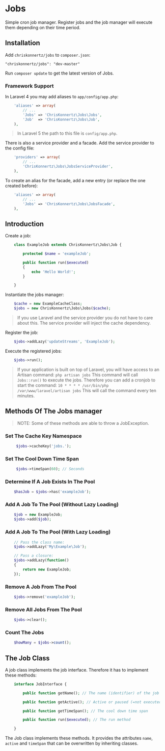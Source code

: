 # Jobs

Simple cron job manager. Register jobs and the job manager will execute them depending on their time period.

## Installation

Add `chriskonnertz/jobs` to `composer.json`:

    "chriskonnertz/jobs": "dev-master"

Run `composer update` to get the latest version of Jobs.

### Framework Support

In Laravel 4 you may add aliases to `app/config/app.php`:
```php
    'aliases' => array(
        // ...
        'Jobs' => 'ChrisKonnertz\Jobs\Jobs',
        'Job'  => 'ChrisKonnertz\Jobs\Job',
    ),
```

> In Laravel 5 the path to this file is `config/app.php`.

There is also a service provider and a facade. Add the service provider to the config file:

```php
    'providers' => array(
        // ...
        'ChrisKonnertz\Jobs\JobsServiceProvider',
    ),
```

To create an alias for the facade, add a new entry (or replace the one created before):

```php
    'aliases' => array(
        // ...
        'Jobs' => 'ChrisKonnertz\Jobs\JobsFacade',
    ),
```

## Introduction

Create a job:
```php
    class ExampleJob extends ChrisKonnertz\Jobs\Job {

        protected $name = 'exampleJob';

        public function run($executed)
        {
            echo 'Hello World!';
        }

    }
```

Instantiate the jobs manager:
```php
    $cache = new ExampleCacheClass;
    $jobs = new ChrisKonnertz\Jobs\Jobs($cache);
```

> If you use Laravel and the service provider you do not have to care about this. The service provider will inject the cache dependency.

Register the job:
```php
    $jobs->addLazy('updateStreams', 'ExampleJob');
```

Execute the registered jobs:
```php
    $jobs->run();
```

> If your application is built on top of Laravel, you will have access to an Artisan command: `php artisan jobs` This command will call `Jobs::run()` to execute the jobs. Therefore you can add a cronjob to start the command: `10 * * * * /usr/bin/php /var/www/laravel/artisan jobs` This will call the command every ten minutes.

## Methods Of The Jobs manager

> NOTE: Some of these methods are able to throw a JobException.

### Set The Cache Key Namespace
```php
     $jobs->cacheKey('jobs.');
```

### Set The Cool Down Time Span
```php
     $jobs->timeSpan(60); // Seconds
```

### Determine If A Job Exists In The Pool
```php
    $hasJob = $jobs->has('exampleJob');
```

### Add A Job To The Pool (Without Lazy Loading)
```php
    $job = new ExampleJob;
    $jobs->add($job);
```

### Add A Job To The Pool (With Lazy Loading)
```php
    // Pass the class name:
    $jobs->addLazy('My\Example\Job');

    // Pass a closure:
    $jobs->addLazy(function()
    {
        return new ExampleJob;
    });
```

### Remove A Job From The Pool
```php
    $jobs->remove('exampleJob');
```

### Remove All Jobs From The Pool
```php
    $jobs->clear();
```

### Count The Jobs
```php
    $howMany = $jobs->count();
```

## The Job Class

A job class implements the job interface. Therefore it has to implement these methods:

```php
    interface JobInterface {

        public function getName(); // The name (identifier) of the job

        public function getActive(); // Active or paused (=not executed)?

        public function getTimeSpan(); // The cool down time span

        public function run($executed); // The run method

    }
```

The Job class implements these methods. It provides the attributes `name`, `active` and `timeSpan` that can be overwritten by inheriting classes.